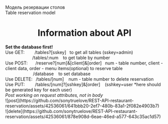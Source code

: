 Модель резервации столов 
<br>Table reservation model</br>
<div align="center"><h1>Information about API</h1></div>
<strong>Set the database first!</strong>
<br>
Use GET:&emsp; &emsp;/tables?[sskey] &ensp;to get all tables (sskey=admin)
<br>
&emsp;&emsp; &emsp; &emsp; &emsp; /tables/:num &ensp; to get table by number
<br>
Use POST: &emsp;&ensp;/reserve?[num]&[client]&[order] &ensp;num - table number, client - client data, order - menu items(optional) to reserve table 
<br>&emsp;&emsp;&emsp;&emsp;&emsp;&emsp; /database &ensp; to set database
<br>
Use DELETE: &ensp;/tables/[num] &ensp; num - table number to delete reservation
<br>
Use PUT: &nbsp&emsp;&ensp; /tables/[num]?[sshkey]&[order] &ensp; (sshkey=user *here should be generated key for each user) 
</div>
<br>
<em>Post working on request attributes, not in body</em>
<br>
![post](https://github.com/sonytruelove/REST-API-restaurant-reservation/assets/42536061/641bbb20-2ef7-480b-83a1-2f082e4903b7)
<br>
![delete](https://github.com/sonytruelove/REST-API-restaurant-reservation/assets/42536061/878e908d-6eae-46ed-a577-643c35ac1d57)


